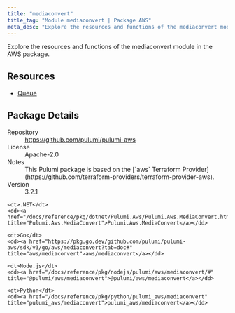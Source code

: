 ```yaml
---
title: "mediaconvert"
title_tag: "Module mediaconvert | Package AWS"
meta_desc: "Explore the resources and functions of the mediaconvert module in the AWS package."
---
```


<!-- WARNING: this file was generated by Pulumi Docs Generator. -->
<!-- Do not edit by hand unless you're certain you know what you are doing! -->

Explore the resources and functions of the mediaconvert module in the AWS package.

<h2 id="resources">Resources</h2>
<ul class="api">
    <li><a href="queue" title="Queue"><span class="symbol resource"></span>Queue</a></li>
</ul>

<h2 id="package-details">Package Details</h2>
<dl class="package-details">
	<dt>Repository</dt>
	<dd><a href="https://github.com/pulumi/pulumi-aws">https://github.com/pulumi/pulumi-aws</a></dd>
	<dt>License</dt>
	<dd>Apache-2.0</dd>
	<dt>Notes</dt>
	<dd>This Pulumi package is based on the [`aws` Terraform Provider](https://github.com/terraform-providers/terraform-provider-aws).</dd>
	<dt>Version</dt>
	<dd>3.2.1</dd>
</dl>



<dl class="tabular">

    <dt>.NET</dt>
    <dd><a href="/docs/reference/pkg/dotnet/Pulumi.Aws/Pulumi.Aws.MediaConvert.html" title="Pulumi.Aws.MediaConvert">Pulumi.Aws.MediaConvert</a></dd>

    <dt>Go</dt>
    <dd><a href="https://pkg.go.dev/github.com/pulumi/pulumi-aws/sdk/v3/go/aws/mediaconvert?tab=doc#" title="aws/mediaconvert">aws/mediaconvert</a></dd>

    <dt>Node.js</dt>
    <dd><a href="/docs/reference/pkg/nodejs/pulumi/aws/mediaconvert/#" title="@pulumi/aws/mediaconvert">@pulumi/aws/mediaconvert</a></dd>

    <dt>Python</dt>
    <dd><a href="/docs/reference/pkg/python/pulumi_aws/mediaconvert" title="pulumi_aws/mediaconvert">pulumi_aws/mediaconvert</a></dd>

</dl>

